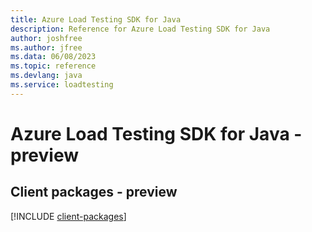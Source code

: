 ```yaml
---
title: Azure Load Testing SDK for Java
description: Reference for Azure Load Testing SDK for Java
author: joshfree
ms.author: jfree
ms.data: 06/08/2023
ms.topic: reference
ms.devlang: java
ms.service: loadtesting
---
```

# Azure Load Testing SDK for Java - preview

## Client packages - preview
[!INCLUDE [client-packages](load-testing-client-index.md)]